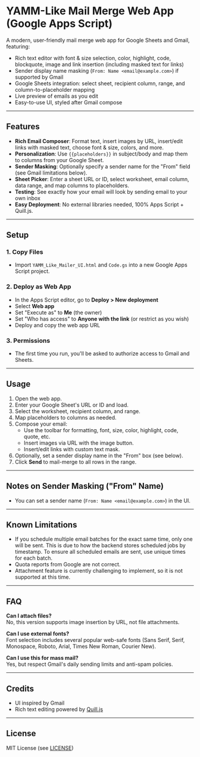 # YAMM-Like Mail Merge Web App (Google Apps Script)

A modern, user-friendly mail merge web app for Google Sheets and Gmail, featuring:
- Rich text editor with font & size selection, color, highlight, code, blockquote, image and link insertion (including masked text for links)
- Sender display name masking (`From: Name <email@example.com>`) if supported by Gmail
- Google Sheets integration: select sheet, recipient column, range, and column-to-placeholder mapping
- Live preview of emails as you edit
- Easy-to-use UI, styled after Gmail compose

---

## Features

- **Rich Email Composer**: Format text, insert images by URL, insert/edit links with masked text, choose font & size, colors, and more.
- **Personalization**: Use `{{placeholders}}` in subject/body and map them to columns from your Google Sheet.
- **Sender Masking**: Optionally specify a sender name for the "From" field (see Gmail limitations below).
- **Sheet Picker**: Enter a sheet URL or ID, select worksheet, email column, data range, and map columns to placeholders.
- **Testing**: See exactly how your email will look by sending email to your own inbox
- **Easy Deployment**: No external libraries needed, 100% Apps Script + Quill.js.
---

## Setup

### 1. Copy Files
- Import `YAMM_Like_Mailer_UI.html` and `Code.gs` into a new Google Apps Script project.

### 2. Deploy as Web App
- In the Apps Script editor, go to **Deploy > New deployment**
- Select **Web app**
- Set "Execute as" to **Me** (the owner)
- Set "Who has access" to **Anyone with the link** (or restrict as you wish)
- Deploy and copy the web app URL

### 3. Permissions
- The first time you run, you'll be asked to authorize access to Gmail and Sheets.

---

## Usage

1. Open the web app.
2. Enter your Google Sheet's URL or ID and load.
3. Select the worksheet, recipient column, and range.
4. Map placeholders to columns as needed.
5. Compose your email:
   - Use the toolbar for formatting, font, size, color, highlight, code, quote, etc.
   - Insert images via URL with the image button.
   - Insert/edit links with custom text mask.
6. Optionally, set a sender display name in the "From" box (see below).
7. Click **Send** to mail-merge to all rows in the range.

---

## Notes on Sender Masking ("From" Name)

- You can set a sender name (`From: Name <email@example.com>`) in the UI.

---

## Known Limitations

- If you schedule multiple email batches for the exact same time, only one will be sent. This is due to how the backend stores scheduled jobs by timestamp. To ensure all scheduled emails are sent, use unique times for each batch.
- Quota reports from Google are not correct.
- Attachment feature is currently challenging to implement, so it is not supported at this time.

---

## FAQ

**Can I attach files?**  
No, this version supports image insertion by URL, not file attachments.

**Can I use external fonts?**  
Font selection includes several popular web-safe fonts (Sans Serif, Serif, Monospace, Roboto, Arial, Times New Roman, Courier New).

**Can I use this for mass mail?**  
Yes, but respect Gmail's daily sending limits and anti-spam policies.

---

## Credits

- UI inspired by Gmail
- Rich text editing powered by [Quill.js](https://quilljs.com/)

---

## License

MIT License (see [LICENSE](LICENSE))
